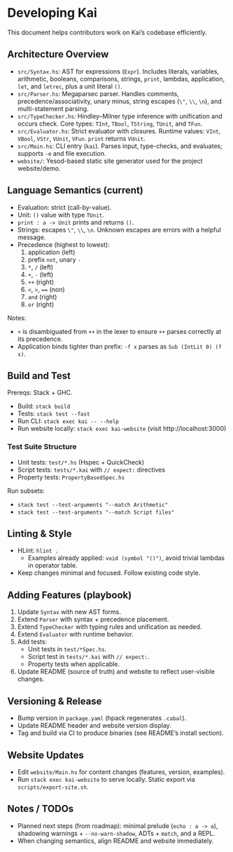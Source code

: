 # Developing Kai

This document helps contributors work on Kai’s codebase efficiently.

## Architecture Overview

- `src/Syntax.hs`: AST for expressions (`Expr`). Includes literals, variables, arithmetic, booleans, comparisons, strings, `print`, lambdas, application, `let`, and `letrec`, plus a unit literal `()`.
- `src/Parser.hs`: Megaparsec parser. Handles comments, precedence/associativity, unary minus, string escapes (`\"`, `\\`, `\n`), and multi-statement parsing.
- `src/TypeChecker.hs`: Hindley–Milner type inference with unification and occurs check. Core types: `TInt`, `TBool`, `TString`, `TUnit`, and `TFun`.
- `src/Evaluator.hs`: Strict evaluator with closures. Runtime values: `VInt`, `VBool`, `VStr`, `VUnit`, `VFun`. `print` returns `VUnit`.
- `src/Main.hs`: CLI entry (`kai`). Parses input, type-checks, and evaluates; supports `-e` and file execution.
- `website/`: Yesod-based static site generator used for the project website/demo.

## Language Semantics (current)

- Evaluation: strict (call-by-value).
- Unit: `()` value with type `TUnit`.
- `print : a -> Unit` prints and returns `()`.
- Strings: escapes `\"`, `\\`, `\n`. Unknown escapes are errors with a helpful message.
- Precedence (highest to lowest):
  1) application (left)
  2) prefix `not`, unary `-`
  3) `*`, `/` (left)
  4) `+`, `-` (left)
  5) `++` (right)
  6) `<`, `>`, `==` (non)
  7) `and` (right)
  8) `or` (right)

Notes:
- `+` is disambiguated from `++` in the lexer to ensure `++` parses correctly at its precedence.
- Application binds tighter than prefix: `-f x` parses as `Sub (IntLit 0) (f x)`.

## Build and Test

Prereqs: Stack + GHC.

- Build: `stack build`
- Tests: `stack test --fast`
- Run CLI: `stack exec kai -- --help`
- Run website locally: `stack exec kai-website` (visit http://localhost:3000)

### Test Suite Structure

- Unit tests: `test/*.hs` (Hspec + QuickCheck)
- Script tests: `tests/*.kai` with `// expect:` directives
- Property tests: `PropertyBasedSpec.hs`

Run subsets:
- `stack test --test-arguments "--match Arithmetic"`
- `stack test --test-arguments "--match Script files"`

## Linting & Style

- HLint: `hlint .`
  - Examples already applied: `void (symbol "()")`, avoid trivial lambdas in operator table.
- Keep changes minimal and focused. Follow existing code style.

## Adding Features (playbook)

1) Update `Syntax` with new AST forms.
2) Extend `Parser` with syntax + precedence placement.
3) Extend `TypeChecker` with typing rules and unification as needed.
4) Extend `Evaluator` with runtime behavior.
5) Add tests:
   - Unit tests in `test/*Spec.hs`.
   - Script test in `tests/*.kai` with `// expect:`.
   - Property tests when applicable.
6) Update README (source of truth) and website to reflect user-visible changes.

## Versioning & Release

- Bump version in `package.yaml` (hpack regenerates `.cabal`).
- Update README header and website version display.
- Tag and build via CI to produce binaries (see README’s install section).

## Website Updates

- Edit `website/Main.hs` for content changes (features, version, examples).
- Run `stack exec kai-website` to serve locally. Static export via `scripts/export-site.sh`.

## Notes / TODOs

- Planned next steps (from roadmap): minimal prelude (`echo : a -> a`), shadowing warnings + `--no-warn-shadow`, ADTs + `match`, and a REPL.
- When changing semantics, align README and website immediately.